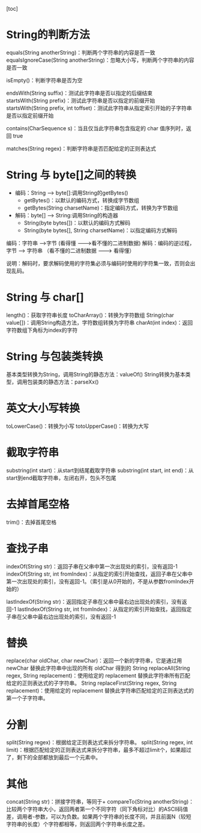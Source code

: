 [toc]
# String的判断方法 
equals(String anotherString)：判断两个字符串的内容是否一致 
equalsIgnoreCase(String anotherString)：忽略大小写，判断两个字符串的内容是否一致

isEmpty()：判断字符串是否为空 

endsWith(String suffix)：测试此字符串是否以指定的后缀结束 
startsWith(String prefix)：测试此字符串是否以指定的前缀开始 
startsWith(String prefix, int toffset)：测试此字符串从指定索引开始的子字符串是否以指定前缀开始

contains(CharSequence s)：当且仅当此字符串包含指定的 char 值序列时，返回 true

matches(String regex)：判断字符串是否匹配给定的正则表达式
# String 与 byte[]之间的转换
* 编码：String --> byte[]:调用String的getBytes()
    * getBytes()：以默认的编码方式，转换成字节数组 
    * getBytes(String charsetName)：指定编码方式，转换为字节数组
* 解码：byte[] --> String:调用String的构造器 
    * String(byte bytes[])：以默认的编码方式解码 
    * String(byte bytes[], String charsetName)：以指定编码方式解码

编码：字符串 -->字节  (看得懂 --->看不懂的二进制数据)
解码：编码的逆过程，字节 --> 字符串 （看不懂的二进制数据 ---> 看得懂）

说明：解码时，要求解码使用的字符集必须与编码时使用的字符集一致，否则会出现乱码。
# String 与 char[]
length()：获取字符串长度
toCharArray()：转换为字符数组
String(char value[])：调用String构造方法，字符数组转换为字符串
charAt(int index)：返回字符数组下角标为index的字符
# String 与包装类转换
基本类型转换为String，调用String的静态方法：valueOf()
String转换为基本类型，调用包装类的静态方法：parseXx()
# 英文大小写转换
toLowerCase()：转换为小写
totoUpperCase()：转换为大写

# 截取字符串
substring(int start)：从start到结尾截取字符串
substring(int start, int end)：从start到end截取字符串，左闭右开，包头不包尾
# 去掉首尾空格
trim()：去掉首尾空格
# 查找子串
indexOf(String str)：返回子串在父串中第一次出现处的索引，没有返回-1
indexOf(String str, int fromIndex)：从指定的索引开始查找，返回子串在父串中第一次出现处的索引，没有返回-1。（索引是从0开始的，不是从参数fromIndex开始的）

lastIndexOf(String str)：返回指定子串在父串中最右边出现处的索引，没有返回-1
lastIndexOf(String str, int fromIndex)：从指定的索引开始查找，返回指定子串在父串中最右边出现处的索引，没有返回-1
# 替换
replace(char oldChar, char newChar)：返回一个新的字符串，它是通过用 newChar 替换此字符串中出现的所有 oldChar 得到的
String replaceAll(String regex, String  replacement)：使用给定的 replacement 替换此字符串所有匹配给定的正则表达式的子字符串。
String replaceFirst(String regex, String replacement)：使用给定的 replacement 替换此字符串匹配给定的正则表达式的第一个子字符串。
# 分割
split(String regex)：根据给定正则表达式来拆分字符串。
split(String regex, int limit)：根据匹配给定的正则表达式来拆分字符串，最多不超过limit个，如果超过了，剩下的全部都放到最后一个元素中。
# 其他
concat(String str)：拼接字符串，等同于+
compareTo(String anotherString)：比较两个字符串大小，返回两者第一个不同字符（同下角标对比）的ASCII码值差，调用者-参数，可以为负数。如果两个字符串的长度不同，并且前面N（较短字符串的长度）个字符都相等，则返回两个字符串长度之差。
